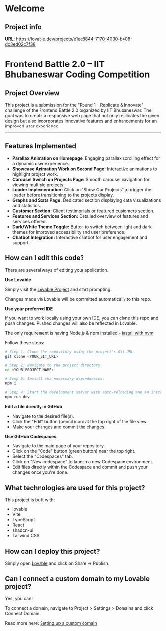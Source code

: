 # Welcome 

## Project info

**URL**: https://lovable.dev/projects/e1ee8844-7170-4030-b408-dc3ed02c7f38

# Frontend Battle 2.0 – IIT Bhubaneswar Coding Competition

## Project Overview

This project is a submission for the "Round 1 - Replicate & Innovate" challenge of the Frontend Battle 2.0 organized by IIT Bhubaneswar. The goal was to create a responsive web page that not only replicates the given design but also incorporates innovative features and enhancements for an improved user experience.

---

## Features Implemented

- **Parallax Animation on Homepage:** Engaging parallax scrolling effect for a dynamic user experience.
- **Showcase Animation Work on Second Page:** Interactive animations to highlight project work.
- **Carousel Switch on Projects Page:** Smooth carousel navigation for viewing multiple projects.
- **Loader Implementation:** Click on "Show Our Projects" to trigger the loader before transitioning to the projects display.
- **Graphs and Stats Page:** Dedicated section displaying data visualizations and statistics.
- **Customer Section:** Client testimonials or featured customers section.
- **Features and Services Section:** Detailed overview of features and services offered.
- **Dark/White Theme Toggle:** Button to switch between light and dark themes for improved accessibility and user preference.
- **Chatbot Integration:** Interactive chatbot for user engagement and support.




## How can I edit this code?

There are several ways of editing your application.

**Use Lovable**

Simply visit the [Lovable Project](https://lovable.dev/projects/e1ee8844-7170-4030-b408-dc3ed02c7f38) and start prompting.

Changes made via Lovable will be committed automatically to this repo.

**Use your preferred IDE**

If you want to work locally using your own IDE, you can clone this repo and push changes. Pushed changes will also be reflected in Lovable.

The only requirement is having Node.js & npm installed - [install with nvm](https://github.com/nvm-sh/nvm#installing-and-updating)

Follow these steps:

```sh
# Step 1: Clone the repository using the project's Git URL.
git clone <YOUR_GIT_URL>

# Step 2: Navigate to the project directory.
cd <YOUR_PROJECT_NAME>

# Step 3: Install the necessary dependencies.
npm i

# Step 4: Start the development server with auto-reloading and an instant preview.
npm run dev
```

**Edit a file directly in GitHub**

- Navigate to the desired file(s).
- Click the "Edit" button (pencil icon) at the top right of the file view.
- Make your changes and commit the changes.

**Use GitHub Codespaces**

- Navigate to the main page of your repository.
- Click on the "Code" button (green button) near the top right.
- Select the "Codespaces" tab.
- Click on "New codespace" to launch a new Codespace environment.
- Edit files directly within the Codespace and commit and push your changes once you're done.

## What technologies are used for this project?

This project is built with:
- lovable
- Vite
- TypeScript
- React
- shadcn-ui
- Tailwind CSS

## How can I deploy this project?

Simply open [Lovable](https://lovable.dev/projects/e1ee8844-7170-4030-b408-dc3ed02c7f38) and click on Share -> Publish.

## Can I connect a custom domain to my Lovable project?

Yes, you can!

To connect a domain, navigate to Project > Settings > Domains and click Connect Domain.

Read more here: [Setting up a custom domain](https://docs.lovable.dev/tips-tricks/custom-domain#step-by-step-guide)
